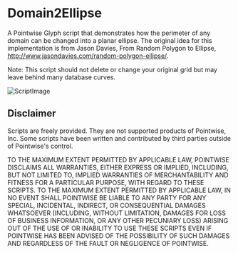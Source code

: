 # Domain2Ellipse
A Pointwise Glyph script that demonstrates how the perimeter of any 
domain can be changed into a planar ellipse. The original idea for this
implementation is from Jason Davies, From Random Polygon to Ellipse,
http://www.jasondavies.com/random-polygon-ellipse/.

Note: This script should not delete or change your original grid but
may leave behind many database curves.

![ScriptImage](https://raw.github.com/pointwise/Domain2Ellipse/master/ScriptImage.png)

## Disclaimer
Scripts are freely provided. They are not supported products of
Pointwise, Inc. Some scripts have been written and contributed by third
parties outside of Pointwise's control.

TO THE MAXIMUM EXTENT PERMITTED BY APPLICABLE LAW, POINTWISE DISCLAIMS
ALL WARRANTIES, EITHER EXPRESS OR IMPLIED, INCLUDING, BUT NOT LIMITED
TO, IMPLIED WARRANTIES OF MERCHANTABILITY AND FITNESS FOR A PARTICULAR
PURPOSE, WITH REGARD TO THESE SCRIPTS. TO THE MAXIMUM EXTENT PERMITTED
BY APPLICABLE LAW, IN NO EVENT SHALL POINTWISE BE LIABLE TO ANY PARTY
FOR ANY SPECIAL, INCIDENTAL, INDIRECT, OR CONSEQUENTIAL DAMAGES
WHATSOEVER (INCLUDING, WITHOUT LIMITATION, DAMAGES FOR LOSS OF BUSINESS
INFORMATION, OR ANY OTHER PECUNIARY LOSS) ARISING OUT OF THE USE OF OR
INABILITY TO USE THESE SCRIPTS EVEN IF POINTWISE HAS BEEN ADVISED OF THE
POSSIBILITY OF SUCH DAMAGES AND REGARDLESS OF THE FAULT OR NEGLIGENCE OF
POINTWISE.
	 

